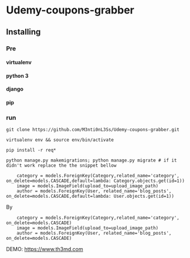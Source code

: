 # Udemy-coupons-grabber
## Installing
### Pre
#### virtualenv
#### python 3
#### django
#### pip
### run
```console
git clone https://github.com/M3nti0nL3Ss/Udemy-coupons-grabber.git
```
```console
virtualenv env && source env/bin/activate
```
```console
pip install -r req*
```
```console
python manage.py makemigrations; python manage.py migrate # if it didn't work replace the the snippet bellow
```
```
    category = models.ForeignKey(Category,related_name='category', on_delete=models.CASCADE,default=lambda: Category.objects.get(id=1))
    image = models.ImageField(upload_to=upload_image_path)
    author = models.ForeignKey(User, related_name='blog_posts', on_delete=models.CASCADE,default=lambda: User.objects.get(id=1))
```
By
```
    category = models.ForeignKey(Category,related_name='category', on_delete=models.CASCADE)
    image = models.ImageField(upload_to=upload_image_path)
    author = models.ForeignKey(User, related_name='blog_posts', on_delete=models.CASCADE)
```

DEMO: https://www.th3md.com
